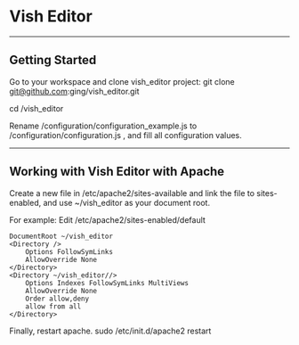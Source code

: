 Vish Editor
===========================

-----------------------------------------------------
Getting Started
-----------------------------------------------------

Go to your workspace and clone vish_editor project:
git clone git@github.com:ging/vish_editor.git

cd /vish_editor

Rename /configuration/configuration_example.js to /configuration/configuration.js , and fill all configuration values.


-----------------------------------------------------------
Working with Vish Editor with Apache
-----------------------------------------------------------

Create a new file in /etc/apache2/sites-available and link the file to sites-enabled, and use ~/vish_editor as your document root.

For example:
Edit /etc/apache2/sites-enabled/default

	DocumentRoot ~/vish_editor
	<Directory />
		Options FollowSymLinks
		AllowOverride None
	</Directory>
	<Directory ~/vish_editor//>
		Options Indexes FollowSymLinks MultiViews
		AllowOverride None
		Order allow,deny
		allow from all
	</Directory>

Finally, restart apache.
sudo /etc/init.d/apache2 restart
